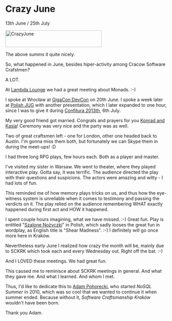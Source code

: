 Crazy June
==========
13th June / 25th July

<a href="http://lafkblogs.files.wordpress.com/2013/05/crazyjune.png"><img src="http://lafkblogs.files.wordpress.com/2013/05/crazyjune.png?w=300" alt="CrazyJune" width="300" height="52" class="aligncenter size-medium wp-image-321" /></a>

The above summs it quite nicely.

<more>

So, what happened in June, besides hiper-activity among Cracow Software Crafstmen?

A LOT.

At [Lambda Lounge](http://www.meetup.com/Lambda-Lounge-Krakow/) we had a great meeting about Monads. :-) 

I spoke at Wrocław at [GigaCon DevCon](http://gigacon.org/devcon/wroclaw) on 20th June. I spoke a week later at [Polish JUG](http://www.meetup.com/Polish-Java-User-Group/) with another presentation, which I later expanded to one hour, since I was to give it during [Confitura 2013th](http://2013.confitura.pl/), 6th July.

My very good friend got married. Congrats and prayers for you [Konrad and Kasia](http://www.blog.project13.pl/)! Ceremony was very nice and the party was as well.

Two of great craftsmen left - one for London, other one headed back to Austin. I'm gonna miss them both, but fortunately we can Skype them in during the meet-ups! :D

I had three long RPG plays, few hours each. Both as a player and master. 

I've visited my sister in Warsaw. We went to theater, where they played interactive play. Gotta say, it was terrific. The audience directed the play with their questions and suspicions. The actors were amazing and witty - I had lots of fun.

This reminded me of how memory plays tricks on us, and thus how the eye-witness system is unreliable when it comes to testimony and passing the verdicts on it. The play relied on the audience remembering WHAT exactly happened during first act and HOW it happened. 

I spent couple hours imagining, what we have missed. :-) Great fun. Play is entitled "[Szalone Nożyczki]()" in Polish, which sadly looses the great fun in wordplay, as English title is "Shear Madness". :-) I definitely will go once more here in Kraków.

Nevertheless early June I realized how crazy the month will be, mainly due to SCKRK which took each and every Wednesday out. Right off the bat. :-)

And I LOVED these meetings. We had great fun.

This caused me to reminisce about SCKRK meetings in general. And what they gave me. And what I learned. And whom I met.

Thus, I'd like to dedicate this to [Adam Pohorecki](), who started *NoSQL Summer* in 2010, which was so cool that we wanted to continue it when summer ended. Because without it, *Software Craftsmanship Kraków* wouldn't have been born.

Thank you Adam.
